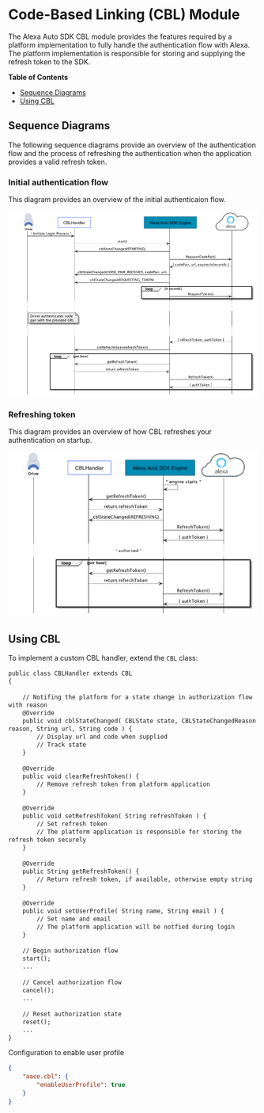 # Code-Based Linking (CBL) Module

The Alexa Auto SDK CBL module provides the features required by a platform implementation to fully handle the authentication flow with Alexa. The platform implementation is responsible for storing and supplying the refresh token to the SDK.

**Table of Contents**

* [Sequence Diagrams](#sequence-diagrams)
* [Using CBL](#using-cbl)


## Sequence Diagrams <a id = "sequence-diagrams"></a>

The following sequence diagrams provide an overview of the authentication flow and the process of refreshing the authentication when the application provides a valid refresh token.

### Initial authentication flow

This diagram provides an overview of the initial authenticaion flow.

![Login Flow](./assets/aac-cbl-login.png)

### Refreshing token

This diagram provides an overview of how CBL refreshes your authentication on startup.

![Refresh Token](./assets/aac-cbl-refresh.png)


## Using CBL <a id ="using-cbl"></a>

To implement a custom CBL handler, extend the `CBL` class:

```
public class CBLHandler extends CBL
{

    // Notifing the platform for a state change in authorization flow with reason
    @Override
    public void cblStateChanged( CBLState state, CBLStateChangedReason reason, String url, String code ) {
        // Display url and code when supplied
        // Track state
    }

    @Override
    public void clearRefreshToken() {
        // Remove refresh token from platform application
    }

    @Override
    public void setRefreshToken( String refreshToken ) {
        // Set refresh token
        // The platform application is responsible for storing the refresh token securely
    }

    @Override
    public String getRefreshToken() {
        // Return refresh token, if available, otherwise empty string
    }

    @Override
    public void setUserProfile( String name, String email ) {
        // Set name and email
        // The platform application will be notfied during login
    }

    // Begin authorization flow
    start();
    ...

    // Cancel authorization flow
    cancel();
    ...

    // Reset authorization state
    reset();
    ...
}
```

Configuration to enable user profile
```json
{
    "aace.cbl": {
        "enableUserProfile": true
    }
}
```
